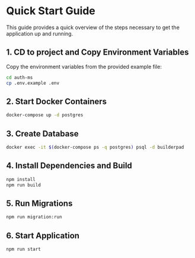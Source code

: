 # Quick Start Guide

This guide provides a quick overview of the steps necessary to get the application up and running.

## 1. CD to project and Copy Environment Variables

Copy the environment variables from the provided example file:

```bash
cd auth-ms
cp .env.example .env
```

## 2. Start Docker Containers
```bash
docker-compose up -d postgres
```

## 3. Create Database
```bash
docker exec -it $(docker-compose ps -q postgres) psql -d builderpad
```

## 4. Install Dependencies and Build
```bash
npm install
npm run build
```

## 5. Run Migrations
```bash
npm run migration:run
```

## 6. Start Application
```bash
npm run start
```

